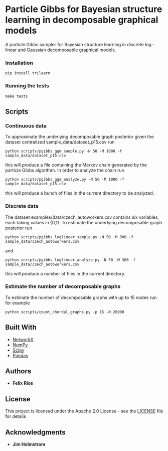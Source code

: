 # Particle Gibbs for Bayesian structure learning in decomposable graphical models
A particle Gibbs sampler for Bayesian structure learning in discrete log-linear and Gaussian decomposable graphical models.

### Installation

```
pip install trilearn
```

### Running the tests

```
make tests
```

## Scripts
### Continuous data
To approximate the underlying decomposable graph posterior given the dataset centralized sample_data/dataset_p15.csv run
```
python scripts/pgibbs_ggm_sample.py -N 50 -M 1000 -f sample_data/dataset_p15.csv
```
this will produce a file containing the Markov chain generated by the particle Gibbs algorithm. 
In order to analyze the chain run
```
python scripts/pgibbs_ggm_analyze.py -N 50 -M 1000 -f sample_data/dataset_p15.csv
```
this will produce a bunch of files in the current directory to be analyzed.

### Discrete data
The dataset examples/data/czech_autoworkers.csv contains six variables, each taking values in {0,1}.
To estimate the underlying decomposable graph posterior run
```
python scripts/pgibbs_loglinear_sample.py -N 50 -M 300 -f sample_data/czech_autoworkers.csv
```
and
```
python scripts/pgibbs_loglinear_analyze.py -N 50 -M 300 -f sample_data/czech_autoworkers.csv
```
this will produce a number of files in the current directory.

### Estimate the number of decomposable graphs
To estimate the number of decomposable graphs with up to 15 nodes run for example
```
python scripts/count_chordal_graphs.py -p 15 -N 20000
```
## Built With

* [NetworkX](https://networkx.github.io/documentation/stable/index.html)
* [NumPy](https://docs.scipy.org/doc/)
* [Scipy](https://docs.scipy.org/doc/)
* [Pandas](http://pandas.pydata.org/pandas-docs/stable/)
## Authors

* **Felix Rios**

## License

This project is licensed under the Apache 2.0 License - see the [LICENSE](LICENSE) file for details

## Acknowledgments

* **Jim Holmstrom**
